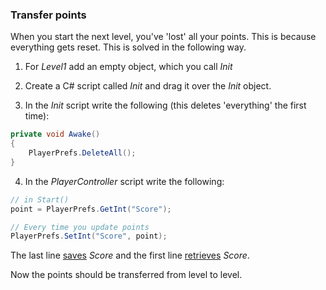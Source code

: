### Transfer points

When you start the next level, you've 'lost' all your points. This is because everything gets reset. This is solved in the following way.

1.  For *Level1* add an empty object, which you call *Init*

2.  Create a C# script called *Init* and drag it over the *Init* object.

3.  In the *Init* script write the following (this deletes 'everything' the first time):

```csharp
private void Awake()
{
    PlayerPrefs.DeleteAll();
}
```

4.  In the *PlayerController* script write the following:

```csharp
// in Start()
point = PlayerPrefs.GetInt("Score");

// Every time you update points
PlayerPrefs.SetInt("Score", point);
```

The last line <u>saves</u> *Score* and the first line <u>retrieves</u> *Score*.

Now the points should be transferred from level to level.